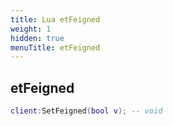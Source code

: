 ```yaml
---
title: Lua etFeigned
weight: 1
hidden: true
menuTitle: etFeigned
---
```

## etFeigned
```lua
client:SetFeigned(bool v); -- void
```